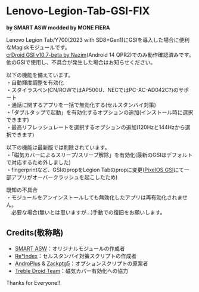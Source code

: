# Lenovo-Legion-Tab-GSI-FIX
**by SMART ASW modded by MONE FIERA**

Lenovo Legion Tab/Y700(2023 with SD8+Gen1)にGSIを導入した場合に便利なMagiskモジュールです。  
[crDroid GSI v10.7-beta by Nazim](https://sourceforge.net/projects/gsi-projects/files/A14/crDroid/10.7/BETA/)(Android 14 QPR2)でのみ動作確認済みです。  
他のGSIで使用し、不具合が発生した場合はお知らせください。  

以下の機能を備えています。  
・自動輝度調整を有効化  
・スタイラスペン(CN/ROWではAP500U、NECではPC-AC-AD042C?)のサポート  
・通話に関するアプリを一括で無効化する(セルスタンバイ対策)  
・「ダブルタップで起動」を有効化するオプションの追加(インストール時に選択できます)  
・最高リフレッシュレートを選択するオプションの追加(120Hzと144Hzから選択できます)  

以下の機能は最新版では削除されています。  
・「磁気カバーによるスリープ/スリープ解除」を有効化(最新のGSIはデフォルトで対応するため外しました)  
・fingerprintなど、GSIのpropをLegion Tabのpropに変更([PixelOS GSI](https://github.com/MisterZtr/PixelOS_gsi/)にて一部アプリがオーバークラッシュを起こしたため)  

既知の不具合  
・モジュールをアンインストールしても無効化したアプリは再有効化されません。  
　必要な場合(無いとは思いますが…)手動での復旧をお願いします。  

## Credits(敬称略)  
- [SMART ASW](https://smartasw.com/)：オリジナルモジュールの作成者  
- [Re*Index](https://reindex-ot.github.io/)：セルスタンバイ対策スクリプトの作成者  
- [AndroPlus](https://androplus.jp/) & [Zackptg5](https://zackptg5.com/)：オプションスクリプトの原案者  
- [Treble Droid Team](https://github.com/TrebleDroid)：磁気カバー有効化への協力  

Thanks for Everyone!!
